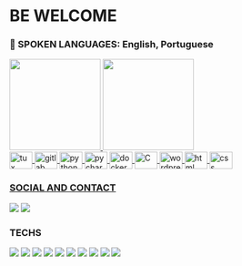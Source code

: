 # BE WELCOME

### 💬 SPOKEN LANGUAGES: English, Portuguese

<div>
  <a href="https://github.com/victorkolis">
  <img height="160em" src="https://github-readme-stats.vercel.app/api?username=victorkolis&show_icons=true&theme=monokai&include_all_commits=true&count_private=true"/>
  <img height="160em" src="https://github-readme-stats.vercel.app/api/top-langs/?username=victorkolis&layout=compact&langs_count=7&theme=monokai"/>
</div>
<div> 
  <img align="center" src="https://icongr.am/devicon/linux-original.svg?size=128&color=currentColorr" height="30" width="40" alt="tux"/>
  <img align="center" src="https://icongr.am/devicon/gitlab-original.svg?size=128&color=currentColor" height="30" width="40" alt="gitlab"/>
  <img align="center" src="https://icongr.am/devicon/python-original.svg?size=128&color=currentColor" height="30" width="40" alt="python"/>
  <img align="center" src="https://icongr.am/devicon/pycharm-original.svg?size=128&color=currentColor" height="30" width="40" alt="pycharm"/>
  <img align="center" src="https://icongr.am/devicon/docker-original.svg?size=128&color=currentColor" height="30" width="40" alt="docker"/>
  <img align="center" src="https://icongr.am/devicon/c-original.svg?size=128&color=currentColor" height="30" width="40" alt="C"/>
  <img align="center" src="https://icongr.am/devicon/wordpress-plain.svg?size=128&color=currentColor" height="30" width="40" alt="wordpress"/>
  <img align="center" src="https://icongr.am/devicon/html5-original.svg?size=128&color=currentColor" height="30" width="40" alt="html"/>
  <img align="center" src="https://icongr.am/devicon/css3-original.svg?size=128&color=currentColor" height="30" width="40" alt="css"/>
</div>


  ### SOCIAL AND CONTACT
<div>
  <a href = "mailto:victorkolis@protonmail.com"><img src="https://img.shields.io/badge/ProtonMail-8B89CC?style=for-the-badge&logo=protonmail&logoColor=white" target="_blank"></a>
  <a href="https://www.linkedin.com/in/victorkolis/" target="_blank"><img src="https://img.shields.io/badge/-LinkedIn-%230077B5?style=for-the-badge&logo=linkedin&logoColor=white" target="_blank"></a>
</div>
  
  ### TECHS
<div>
  <a href="https://github.com/victorkolis" target="_blank"><img src="https://img.shields.io/badge/Linux-FCC624?style=for-the-badge&logo=linux&logoColor=black" target="_blank"></a>
  <a href="https://github.com/victorkolis" target="_blank"><img src="https://img.shields.io/badge/pycharm-143?style=for-the-badge&logo=pycharm&logoColor=black&color=black&labelColor=green" target="_blank"></a>
  <a href="https://github.com/victorkolis" target="_blank"><img src="https://img.shields.io/badge/manjaro-35BF5C?style=for-the-badge&logo=manjaro&logoColor=white" target="_blank"></a>
  <a href="https://github.com/victorkolis" target="_blank"><img src="https://img.shields.io/badge/mac%20os-000000?style=for-the-badge&logo=apple&logoColor=white" target="_blank"></a>
  <a href="https://github.com/victorkolis" target="_blank"><img src="https://img.shields.io/badge/Ubuntu-E95420?style=for-the-badge&logo=ubuntu&logoColor=white" target="_blank"></a>
  <a href="https://github.com/victorkolis" target="_blank"><img src="https://img.shields.io/badge/Tor_Browser-7D4698?style=for-the-badge&logo=Tor-Browser&logoColor=white" target="_blank"></a>
  <a href="https://github.com/victorkolis" target="_blank"><img src="https://img.shields.io/badge/Firefox_Browser-FF7139?style=for-the-badge&logo=Firefox-Browser&logoColor=white" target="_blank"></a>
  <a href="https://github.com/victorkolis" target="_blank"><img src="https://img.shields.io/badge/fastapi-109989?style=for-the-badge&logo=FASTAPI&logoColor=white" target="_blank"></a>
  <a href="https://github.com/victorkolis" target="_blank"><img src="https://img.shields.io/badge/Ubuntu-E95420?style=for-the-badge&logo=ubuntu&logoColor=white" target="_blank"></a>
  <a href="https://github.com/victorkolis" target="_blank"><img src="https://img.shields.io/badge/IntelliJIDEA-000000.svg?style=for-the-badge&logo=intellij-idea&logoColor=white" target="_blank"></a>
</div>

<!--
**victorkolis/victorkolis** is a ✨ _special_ ✨ repository because its `README.md` (this file) appears on your GitHub profile.

Here are some ideas to get you started:

- 🔭 I’m currently working on ...
- 🌱 I’m currently learning ...
- 👯 I’m looking to collaborate on ...
- 🤔 I’m looking for help with ...
- 💬 Ask me about ...
- 📫 How to reach me: ...
- 😄 Pronouns: ...
- ⚡ Fun fact: ...
-->
